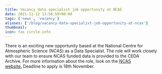```yaml
---
title: Vacancy data specialist job opportunity at NCAS
date: 2021-11-12 13:58:59+00:00
tags: ['news', 'vacancy']
aliases: ['/blog/vacancy-data-specialist-job-opportunity-at-ncas']
thumbnail: 
icon: fas circle-info
---
```


There is an exciting new opportunity based at the National Centre for Atmospheric Science (NCAS) as a Data Specialist. The role will work closely with our team to ensure NCAS funded data is provided to the CEDA Archive. For more information about the role, look on the [NCAS website.](https://ncas.ac.uk/job-opportunity-ncas-data-specialist/) Deadline to apply is 18th November.


